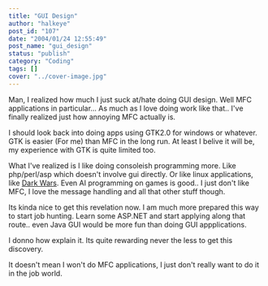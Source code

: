 ```yaml
---
title: "GUI Design"
author: "halkeye"
post_id: "107"
date: "2004/01/24 12:55:49"
post_name: "gui_design"
status: "publish"
category: "Coding"
tags: []
cover: "../cover-image.jpg"
---
```


Man, I realized how much I just suck at/hate doing GUI design. Well MFC applications in particular... As much as I love doing work like that.. I've finally realized just how annoying MFC actually is.

I should look back into doing apps using GTK2.0 for windows or whatever. GTK is easier (For me) than MFC in the long run. At least I belive it will be, my experience with GTK is quite limited too.

What I've realized is I like doing consoleish programming more. Like php/perl/asp which doesn't involve gui directly. Or like linux applications, like [Dark Wars](https://www.kodekoan.com/project/darkwarriors). Even AI programming on games is good.. I just don't like MFC, I love the message handling and all that other stuff though.

Its kinda nice to get this revelation now. I am much more prepared this way to start job hunting. Learn some ASP.NET and start applying along that route.. even Java GUI would be more fun than doing GUI appplications.

I donno how explain it. Its quite rewarding never the less to get this discovery.

It doesn't mean I won't do MFC applications, I just don't really want to do it in the job world.